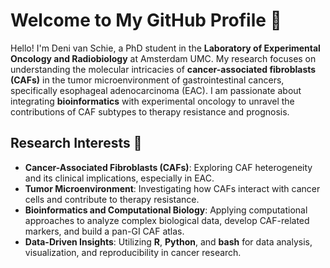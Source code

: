 # Welcome to My GitHub Profile 👋

Hello! I'm Deni van Schie, a PhD student in the **Laboratory of Experimental Oncology and Radiobiology** at Amsterdam UMC. My research focuses on understanding the molecular intricacies of **cancer-associated fibroblasts (CAFs)** in the tumor microenvironment of gastrointestinal cancers, specifically esophageal adenocarcinoma (EAC). I am passionate about integrating **bioinformatics** with experimental oncology to unravel the contributions of CAF subtypes to therapy resistance and prognosis.

## Research Interests 🧬

- **Cancer-Associated Fibroblasts (CAFs)**: Exploring CAF heterogeneity and its clinical implications, especially in EAC.
- **Tumor Microenvironment**: Investigating how CAFs interact with cancer cells and contribute to therapy resistance.
- **Bioinformatics and Computational Biology**: Applying computational approaches to analyze complex biological data, develop CAF-related markers, and build a pan-GI CAF atlas.
- **Data-Driven Insights**: Utilizing **R**, **Python**, and **bash** for data analysis, visualization, and reproducibility in cancer research.
